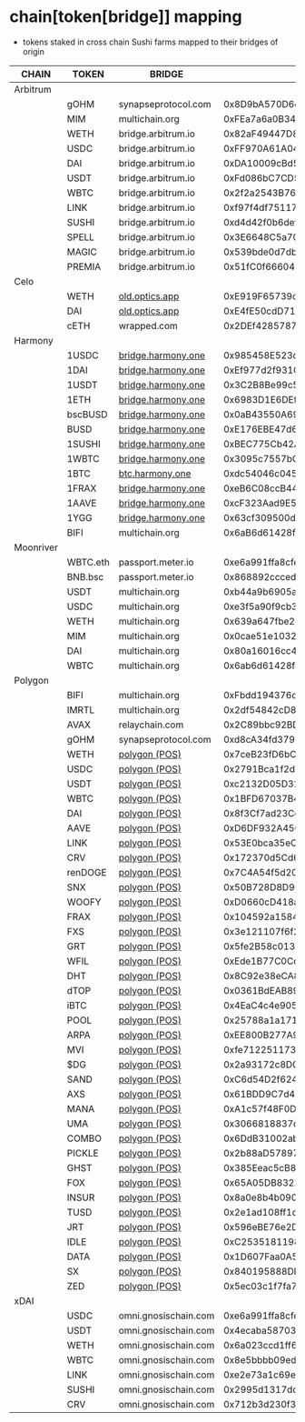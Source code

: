 # chain[token[bridge]] mapping
- tokens staked in cross chain Sushi farms mapped to their bridges of origin


| CHAIN     | TOKEN      | BRIDGE                                           | CONTRACT                                   |
|------     |-------     |--------                                          |----------                                  |
| Arbitrum  |            |                                                  |                                            |
|           | gOHM       | synapseprotocol.com                              | 0x8D9bA570D6cb60C7e3e0F31343Efe75AB8E65FB1 |
|           | MIM        | multichain.org                                   | 0xFEa7a6a0B346362BF88A9e4A88416B77a57D6c2A |
|           | WETH       | bridge.arbitrum.io                               | 0x82aF49447D8a07e3bd95BD0d56f35241523fBab1 |
|           | USDC       | bridge.arbitrum.io                               | 0xFF970A61A04b1cA14834A43f5dE4533eBDDB5CC8 |
|           | DAI        | bridge.arbitrum.io                               | 0xDA10009cBd5D07dd0CeCc66161FC93D7c9000da1 |
|           | USDT       | bridge.arbitrum.io                               | 0xFd086bC7CD5C481DCC9C85ebE478A1C0b69FCbb9 |
|           | WBTC       | bridge.arbitrum.io                               | 0x2f2a2543B76A4166549F7aaB2e75Bef0aefC5B0f |
|           | LINK       | bridge.arbitrum.io                               | 0xf97f4df75117a78c1A5a0DBb814Af92458539FB4 |
|           | SUSHI      | bridge.arbitrum.io                               | 0xd4d42f0b6def4ce0383636770ef773390d85c61a |
|           | SPELL      | bridge.arbitrum.io                               | 0x3E6648C5a70A150A88bCE65F4aD4d506Fe15d2AF |
|           | MAGIC      | bridge.arbitrum.io                               | 0x539bde0d7dbd336b79148aa742883198bbf60342 |
|           | PREMIA     | bridge.arbitrum.io                               | 0x51fC0f6660482Ea73330E414eFd7808811a57Fa2 |
| Celo      |            |                                                  |                                            |
|           | WETH       | [old.optics.app](https://old.optics.app)         | 0xE919F65739c26a42616b7b8eedC6b5524d1e3aC4 |
|           | DAI        | [old.optics.app](https://old.optics.app)         | 0xE4fE50cdD716522A56204352f00AA110F731932d |
|           | cETH       | wrapped.com                                      | 0x2DEf4285787d58a2f811AF24755A8150622f4361 |
| Harmony   |            |                                                  |                                            |
|           | 1USDC      | [bridge.harmony.one](https://bridge.harmony.one) | 0x985458E523dB3d53125813eD68c274899e9DfAb4 |
|           | 1DAI       | [bridge.harmony.one](https://bridge.harmony.one) | 0xEf977d2f931C1978Db5F6747666fa1eACB0d0339 |
|           | 1USDT      | [bridge.harmony.one](https://bridge.harmony.one) | 0x3C2B8Be99c50593081EAA2A724F0B8285F5aba8f |
|           | 1ETH       | [bridge.harmony.one](https://bridge.harmony.one) | 0x6983D1E6DEf3690C4d616b13597A09e6193EA013 |
|           | bscBUSD    | [bridge.harmony.one](https://bridge.harmony.one) | 0x0aB43550A6915F9f67d0c454C2E90385E6497EaA |
|           | BUSD       | [bridge.harmony.one](https://bridge.harmony.one) | 0xE176EBE47d621b984a73036B9DA5d834411ef734 |
|           | 1SUSHI     | [bridge.harmony.one](https://bridge.harmony.one) | 0xBEC775Cb42AbFa4288dE81F387a9b1A3c4Bc552A |
|           | 1WBTC      | [bridge.harmony.one](https://bridge.harmony.one) | 0x3095c7557bCb296ccc6e363DE01b760bA031F2d9 |
|           | 1BTC       | [btc.harmony.one](https://btc.harmony.one)       | 0xdc54046c0451f9269FEe1840aeC808D36015697d |
|           | 1FRAX      | [bridge.harmony.one](https://bridge.harmony.one) | 0xeB6C08ccB4421b6088e581ce04fcFBed15893aC3 |
|           | 1AAVE      | [bridge.harmony.one](https://bridge.harmony.one) | 0xcF323Aad9E522B93F11c352CaA519Ad0E14eB40F |
|           | 1YGG       | [bridge.harmony.one](https://bridge.harmony.one) | 0x63cf309500d8be0B9fDB8F1fb66C821236c0438c |
|           | BIFI       | multichain.org                                   | 0x6aB6d61428fde76768D7b45D8BFeec19c6eF91A8 |
| Moonriver |            |                                                  |                                            |
|           | WBTC.eth   | passport.meter.io                                | 0xe6a991ffa8cfe62b0bf6bf72959a3d4f11b2e0f5 |
|           | BNB.bsc    | passport.meter.io                                | 0x868892cccedbff0b028f3b3595205ea91b99376b |
|           | USDT       | multichain.org                                   | 0xb44a9b6905af7c801311e8f4e76932ee959c663c |
|           | USDC       | multichain.org                                   | 0xe3f5a90f9cb311505cd691a46596599aa1a0ad7d |
|           | WETH       | multichain.org                                   | 0x639a647fbe20b6c8ac19e48e2de44ea792c62c5c |
|           | MIM        | multichain.org                                   | 0x0cae51e1032e8461f4806e26332c030e34de3adb |
|           | DAI        | multichain.org                                   | 0x80a16016cc4a2e6a2caca8a4a498b1699ff0f844 |
|           | WBTC       | multichain.org                                   | 0x6ab6d61428fde76768d7b45d8bfeec19c6ef91a8 |
| Polygon   |            |                                                  |                                            |
|           | BIFI       | multichain.org                                   | 0xFbdd194376de19a88118e84E279b977f165d01b8 |
|           | IMRTL      | multichain.org                                   | 0x2df54842cD85C60f21b4871E09bcc6047b2dcC4d |
|           | AVAX       | relaychain.com                                   | 0x2C89bbc92BD86F8075d1DEcc58C7F4E0107f286b |
|           | gOHM       | synapseprotocol.com                              | 0xd8cA34fd379d9ca3C6Ee3b3905678320F5b45195 |
|           | WETH       | [polygon (POS)](https://polygon.technology/)     | 0x7ceB23fD6bC0adD59E62ac25578270cFf1b9f619 |
|           | USDC       | [polygon (POS)](https://polygon.technology/)     | 0x2791Bca1f2de4661ED88A30C99A7a9449Aa84174 |
|           | USDT       | [polygon (POS)](https://polygon.technology/)     | 0xc2132D05D31c914a87C6611C10748AEb04B58e8F |
|           | WBTC       | [polygon (POS)](https://polygon.technology/)     | 0x1BFD67037B42Cf73acF2047067bd4F2C47D9BfD6 |
|           | DAI        | [polygon (POS)](https://polygon.technology/)     | 0x8f3Cf7ad23Cd3CaDbD9735AFf958023239c6A063 |
|           | AAVE       | [polygon (POS)](https://polygon.technology/)     | 0xD6DF932A45C0f255f85145f286eA0b292B21C90B |
|           | LINK       | [polygon (POS)](https://polygon.technology/)     | 0x53E0bca35eC356BD5ddDFebbD1Fc0fD03FaBad39 |
|           | CRV        | [polygon (POS)](https://polygon.technology/)     | 0x172370d5Cd63279eFa6d502DAB29171933a610AF |
|           | renDOGE    | [polygon (POS)](https://polygon.technology/)     | 0x7C4A54f5d20b4023D6746F1f765f4DFe7C39a7e6 |
|           | SNX        | [polygon (POS)](https://polygon.technology/)     | 0x50B728D8D964fd00C2d0AAD81718b71311feF68a |
|           | WOOFY      | [polygon (POS)](https://polygon.technology/)     | 0xD0660cD418a64a1d44E9214ad8e459324D8157f1 |
|           | FRAX       | [polygon (POS)](https://polygon.technology/)     | 0x104592a158490a9228070e0a8e5343b499e125d0 |
|           | FXS        | [polygon (POS)](https://polygon.technology/)     | 0x3e121107f6f22da4911079845a470757af4e1a1b |
|           | GRT        | [polygon (POS)](https://polygon.technology/)     | 0x5fe2B58c013d7601147DcdD68C143A77499f5531 |
|           | WFIL       | [polygon (POS)](https://polygon.technology/)     | 0xEde1B77C0Ccc45BFa949636757cd2cA7eF30137F |
|           | DHT        | [polygon (POS)](https://polygon.technology/)     | 0x8C92e38eCA8210f4fcBf17F0951b198Dd7668292 |
|           | dTOP       | [polygon (POS)](https://polygon.technology/)     | 0x0361BdEAB89DF6BBcc52c43589FABba5143d19dD |
|           | iBTC       | [polygon (POS)](https://polygon.technology/)     | 0x4EaC4c4e9050464067D673102F8E24b2FccEB350 |
|           | POOL       | [polygon (POS)](https://polygon.technology/)     | 0x25788a1a171ec66Da6502f9975a15B609fF54CF6 |
|           | ARPA       | [polygon (POS)](https://polygon.technology/)     | 0xEE800B277A96B0f490a1A732e1D6395FAD960A26 |
|           | MVI        | [polygon (POS)](https://polygon.technology/)     | 0xfe712251173A2cd5F5bE2B46Bb528328EA3565E1 |
|           | \$DG       | [polygon (POS)](https://polygon.technology/)     | 0x2a93172c8DCCbfBC60a39d56183B7279a2F647b4 |
|           | SAND       | [polygon (POS)](https://polygon.technology/)     | 0xC6d54D2f624bc83815b49d9c2203b1330B841cA0 |
|           | AXS        | [polygon (POS)](https://polygon.technology/)     | 0x61BDD9C7d4dF4Bf47A4508c0c8245505F2Af5b7b |
|           | MANA       | [polygon (POS)](https://polygon.technology/)     | 0xA1c57f48F0Deb89f569dFbE6E2B7f46D33606fD4 |
|           | UMA        | [polygon (POS)](https://polygon.technology/)     | 0x3066818837c5e6eD6601bd5a91B0762877A6B731 |
|           | COMBO      | [polygon (POS)](https://polygon.technology/)     | 0x6DdB31002abC64e1479Fc439692F7eA061e78165 |
|           | PICKLE     | [polygon (POS)](https://polygon.technology/)     | 0x2b88aD57897A8b496595925F43048301C37615Da |
|           | GHST       | [polygon (POS)](https://polygon.technology/)     | 0x385Eeac5cB85A38A9a07A70c73e0a3271CfB54A7 |
|           | FOX        | [polygon (POS)](https://polygon.technology/)     | 0x65A05DB8322701724c197AF82C9CaE41195B0aA8 |
|           | INSUR      | [polygon (POS)](https://polygon.technology/)     | 0x8a0e8b4b0903929f47C3ea30973940D4a9702067 |
|           | TUSD       | [polygon (POS)](https://polygon.technology/)     | 0x2e1ad108ff1d8c782fcbbb89aad783ac49586756 |
|           | JRT        | [polygon (POS)](https://polygon.technology/)     | 0x596eBE76e2DB4470966ea395B0d063aC6197A8C5 |
|           | IDLE       | [polygon (POS)](https://polygon.technology/)     | 0xC25351811983818c9Fe6D8c580531819c8ADe90f |
|           | DATA       | [polygon (POS)](https://polygon.technology/)     | 0x1D607Faa0A51518a7728580C238d912747e71F7a |
|           | SX         | [polygon (POS)](https://polygon.technology/)     | 0x840195888Db4D6A99ED9F73FcD3B225Bb3cB1A79 |
|           | ZED        | [polygon (POS)](https://polygon.technology/)     | 0x5ec03c1f7fa7ff05ec476d19e34a22eddb48acdc |
| xDAI      |            |                                                  |                                            |
|           | USDC       | omni.gnosischain.com                             | 0xe6a991ffa8cfe62b0bf6bf72959a3d4f11b2e0f5 |
|           | USDT       | omni.gnosischain.com                             | 0x4ecaba5870353805a9f068101a40e0f32ed605c6 |
|           | WETH       | omni.gnosischain.com                             | 0x6a023ccd1ff6f2045c3309768ead9e68f978f6e1 |
|           | WBTC       | omni.gnosischain.com                             | 0x8e5bbbb09ed1ebde8674cda39a0c169401db4252 |
|           | LINK       | omni.gnosischain.com                             | 0xe2e73a1c69ecf83f464efce6a5be353a37ca09b2 |
|           | SUSHI      | omni.gnosischain.com                             | 0x2995d1317dcd4f0ab89f4ae60f3f020a4f17c7ce |
|           | CRV        | omni.gnosischain.com                             | 0x712b3d230f3c1c19db860d80619288b1f0bdd0bd |
